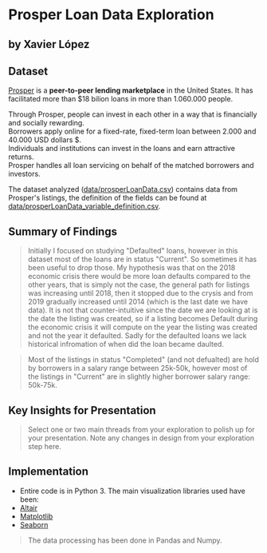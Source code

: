 # Prosper Loan Data Exploration
## by Xavier López


## Dataset

[Prosper](https://www.prosper.com/) is a **peer-to-peer lending marketplace** in the United States. It has facilitated more than \$18 bilion loans in more than 1.060.000 people.

Through Prosper, people can invest in each other in a way that is financially and socially rewarding.  
Borrowers apply online for a fixed-rate, fixed-term loan between 2.000 and  40.000 USD dollars \$.  
Individuals and institutions can invest in the loans and earn attractive returns.  
Prosper handles all loan servicing on behalf of the matched borrowers and investors.

The dataset analyzed ([data/prosperLoanData.csv](https://github.com/xavierlopeze/Prosper-Loan-Data-Analysis/blob/master/data/prosperLoanData.csv)) contains data from Prosper's listings, the definition of the fields can be found at [data/prosperLoanData_variable_definition.csv](https://github.com/xavierlopeze/Prosper-Loan-Data-Analysis/blob/master/data/prosperLoanData_variable_definition.csv).

## Summary of Findings

>Initially I focused on studying "Defaulted" loans, however in this dataset most of the loans are in status "Current". So sometimes it has been useful to drop those.
My hypothesis was that on the 2018 economic crisis there would be more loan defaults compared to the other years, that is simply not the case, the general path for listings was increasing until 2018, then it stopped due to the crysis and from 2019 gradually increased until 2014 (which is the last date we have data). It is not that counter-intuitive since the date we are looking at is the date the listing was created, so if a listing becomes Default during the economic crisis it will compute on the year the listing was created and not the year it defaulted. Sadly for the defaulted loans we lack historical infromation of when did the loan became daulted.

> Most of the listings in status "Completed" (and not defualted) are hold by borrowers in a salary range between 25k-50k, however most of the listings in "Current" are in slightly higher borrower salary range: 50k-75k.

## Key Insights for Presentation

> Select one or two main threads from your exploration to polish up for your presentation. Note any changes in design from your exploration step here.


## Implementation
- Entire code is in Python 3.
The main visualization libraries used have been:
- [Altair](https://altair-viz.github.io/)
- [Matplotlib](https://matplotlib.org/)
- [Seaborn](https://seaborn.pydata.org/)

>The data processing has been done in Pandas and Numpy.
